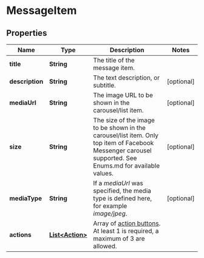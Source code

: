 
# MessageItem

## Properties
Name | Type | Description | Notes
------------ | ------------- | ------------- | -------------
**title** | **String** | The title of the message item. | 
**description** | **String** | The text description, or subtitle. |  [optional]
**mediaUrl** | **String** | The image URL to be shown in the carousel/list item. |  [optional]
**size** | **String** | The size of the image to be shown in the carousel/list item. Only top item of Facebook Messenger carousel supported. See Enums.md for available values.  |  [optional]
**mediaType** | **String** | If a *mediaUrl* was specified, the media type is defined here, for example *image/jpeg*. |  [optional]
**actions** | [**List&lt;Action&gt;**](Action.md) | Array of [action buttons](https://docs.smooch.io/rest/#action-buttons). At least 1 is required, a maximum of 3 are allowed. | 



